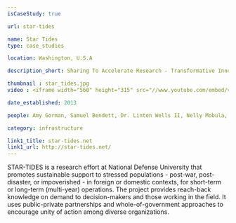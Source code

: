 ```yaml
---
isCaseStudy: true

url: star-tides

name: Star Tides
type: case_studies

location: Washington, U.S.A

description_short: Sharing To Accelerate Research - Transformative Innovation for Development and Emergency Support

thumbnail : star_tides.jpg
video : <iframe width="560" height="315" src="//www.youtube.com/embed/vOwlCm4Z0qg" frameborder="0" allowfullscreen></iframe>

date_established: 2013

people: Amy Gorman, Samuel Bendett, Dr. Linton Wells II, Nelly Mobula, LouElin Dwyer, David Becker, Andrew Mascelli

category: infrastructure 

link1_title: star-tides.net
link1_url: http://star-tides.net/
---
```


STAR-TIDES is a research effort at National Defense University that promotes sustainable support to stressed populations - post-war, post-disaster, or impoverished - in foreign or domestic contexts, for short-term or long-term (multi-year) operations. The project provides reach-back knowledge on demand to decision-makers and those working in the field. It uses public-private partnerships and whole-of-government approaches to encourage unity of action among diverse organizations.